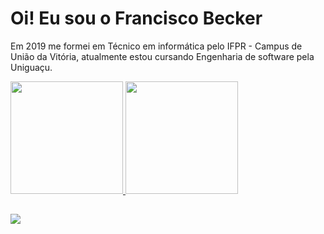 <h1>Oi! Eu sou o Francisco Becker</h1>

Em 2019 me formei em Técnico em informática pelo IFPR - Campus de União da Vitória, atualmente estou cursando Engenharia de software pela Uniguaçu.
 
<div>
  <a href="https://github.com/Softniels-Francisco-Becker">
  <img height="180em" src="https://github-readme-stats.vercel.app/api?username=Softniels-Francisco-Becker&show_icons=true&include_all_commits=true&count_private=true"/>
  <img height="180em" src="https://github-readme-stats.vercel.app/api/top-langs/?username=Softniels-Francisco-Becker&layout=compact&langs_count=16"/>
</div>

## 
  
<a href = "https://www.linkedin.com/in/francisco-becker-599649197"><img src="https://img.shields.io/badge/LinkedIn-0077B5?style=for-the-badge&logo=linkedin&logoColor=white"/> <a/>

